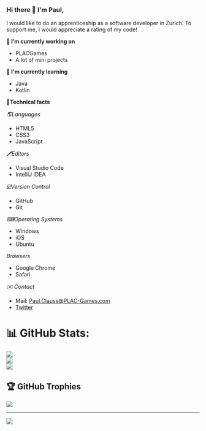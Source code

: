 ### Hi there 👋 I'm Paul, 

I would like to do an apprenticeship as a software developer in Zurich. To support me, I would appreciate a rating of my code!

**🔭 I’m currently working on**
  - PLACGames
  - A lot of mini projects
  
**🌱 I'm currently learning**
- Java
- Kotlin

**💼Technical facts**

*🌎Languages*
- HTML5
- CSS3
- JavaScript

*🖊Editors*
- Visual Studio Code
- IntelliJ IDEA

*☑️Version Control*
- GitHub
- Git

*⌨Operating Systems*
- Windows
- iOS
- Ubuntu

*Browsers*
- Google Chrome
- Safari

*✉️ Contact*
- Mail: Paul.Clauss@PLAC-Games.com
- [Twitter](https://twitter.com/EntenPlac)

# 📊 GitHub Stats:
![](https://github-readme-stats.vercel.app/api?username=EntenPLAC&theme=dark&hide_border=false&include_all_commits=false&count_private=false)<br/>
![](https://github-readme-streak-stats.herokuapp.com/?user=EntenPLAC&theme=dark&hide_border=false)<br/>
![](https://github-readme-stats.vercel.app/api/top-langs/?username=EntenPLAC&theme=dark&hide_border=false&include_all_commits=false&count_private=false&layout=compact)

## 🏆 GitHub Trophies
![](https://github-profile-trophy.vercel.app/?username=EntenPLAC&theme=radical&no-frame=false&no-bg=true&margin-w=4)

---
[![](https://visitcount.itsvg.in/api?id=EntenPLAC&icon=0&color=0)](https://visitcount.itsvg.in)

